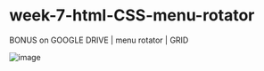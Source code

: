 # week-7-html-CSS-menu-rotator
BONUS on GOOGLE DRIVE | menu rotator | GRID

![image](https://user-images.githubusercontent.com/117738625/208735501-17d8eb0e-ede6-4334-969c-b08a4503a351.png)
